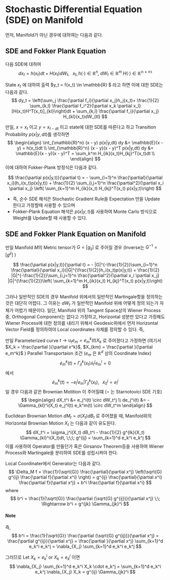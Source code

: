 Stochastic Differential Equation (SDE) on Manifold
========================
먼저, Manifold가 아닌 경우에 대하여는 다음과 같다.

## SDE and Fokker Plank Equation
다음 SDE에 대하여
$$
dx_t = h(x_t) dt + H(x_t) dW_t, \;\;\; x_t, h(\cdot) \in \mathbb{R}^n, \; dW_t \in \mathbb{R}^m \; H(\cdot) \in \mathbb{R^{n \times m}}
$$

State $x_t$ 에 대하여 출력 $y_t = f(x_t) \in \mathbb{R} $ 라고 하면 이에 대한 SDE는 다음과 같다.
$$
dy_t = \left(\sum_j \frac{\partial f_i}{\partial x_j}h_j(x_t)+ \frac{1}{2} \sum_{k,l} \frac{\partial f_i^2}{\partial x_k \partial x_l} [H(x_t)H^T(x_t)]_{kl}\right)dt + \sum_{k,l} \frac{\partial f_i}{\partial x_j} H_{kl}(x_t)dW_{tl}
$$

만일, $x = x_t$ 이고 $y = x_{t -dt}$ 이고 state에 대한 SDE를 따른다고 하고 Transition Probability $p(x|y,dt)$를 생각하면
$$
\begin{align}
\int_{\mathbb{R}^n} (x - y) p(x|y,dt) dy &= \mathbb{E}(x - y) = h(x_t)dt \\
\int_{\mathbb{R}^n} (x - y)(x - y)^T p(x|y,dt) dy &= \mathbb{E}(x - y)(x - y)^T = \sum_k^m H_{ik}(x_t)H_{kj}^T(x_t)dt \\
\end{align}
$$
이에 대하여 Fokker-Plank 방정식은 다음과 같다.

$$
\frac{\partial p(x|y,t)}{\partial t} = - \sum_{i=1}^n \frac{\partial}{\partial x_i}(h_i(x_t)p(x|y,t)) + \frac{1}{2} \sum_{i,j=1}^n \frac{\partial^2}{\partial x_i \partial x_j} \left( \sum_{k=1}^m H_{ik}(x_t) H_{kj}^T(x_t) p(x|y,t)\right)
$$

- 즉, 순수 SDE 해석은 Stochastic Gradient Rule을 Expectation 만을 Update 한다고 가정할때 사용할 수 있으며
- Fokker-Plank Equation 해석은 $p(x|y,t)$를 사용하여 Monte Carlo 방식으로 Weight를 Update할 때 사용할 수 있다.

## SDE and Fokker Plank Equation on Manifold
만일 Manifold $M$의 Metric tensor가 $G = [g_{ij}]$ 로 주어질 경우 (Inverse는 $G^{-1} = [g^{ij}]$ )

$$
\frac{\partial p(x|y,t)}{\partial t} = - |G|^{-\frac{1}{2}}\sum_{i=1}^n \frac{\partial}{\partial x_i}(|G|^{\frac{1}{2}}h_i(x_t)p(x|y,t)) + \frac{1}{2} |G|^{-\frac{1}{2}}\sum_{i,j=1}^n \frac{\partial^2}{\partial x_i \partial x_j} |G|^{\frac{1}{2}}\left( \sum_{k=1}^m H_{ik}(x_t) H_{kj}^T(x_t) p(x|y,t)\right)
$$

그러나 일반적인 SDE의 경우 Manifold 위에서의 일반적인 Martingale항을 정의하는 것은 대단히 어렵다. 그 이유는 $dW_t$ 가 일반적인  Manifold 위에 어떻게 정의 되는가 자체가 어렵기 때문이다. 일단, Manifold 위의 Tangent Space상의 Wiener Process중, Orthogonal Component는 없다고 가정하고, Horizontal 성분만 있다고 가정해도 Wiener Process에 대한 정의를 내리기 위해서 Geodesic위에서 먼저 Horizontal Vector Field를 정의하여야 Local coordinates 자체를 정의할 수 있다. 즉, 

만일 Parameterized curve $t \rightarrow u_t e_m = e_m^k (t) X_k$ 로 주어졌다고 가정하면 (여기서 $X_k = \frac{\partial }{\partial x^k}$, $X_{km} = \frac{\partial }{\partial e_m^k}$ )
Parallel Transportaion 조건 ($e_m$ 은 $\mathbb{R}^d$ 상의 Coordinate Index)
$$
\dot{e}_m^k(t) + \Gamma_{jl}^k(x_t)\dot{x}_t^j e_m^l = 0
$$
에서 
$$
\dot{e}_m^k(t) = -e_i^j e_m^l \Gamma_{jl}^k(x_t), \;\;\;\dot{x}_0^j = e_i^j
$$
일 경우 다음과 같은 Brownian Motition 이 주어질떄 ($\circ$ 는 Starnotovici SDE 기호)
$$
\begin{align}
dX_t^i &= e_j^i(t) \circ dW_t^j \\
de_j^i(t) &= - \Gamma_{kl}^i(X_t) e_j^l(t) e_k^m(t) \circ dW_t^m
\end{align}
$$

Euclidean Brownian Motion $dM_t = \sigma(X_t)dB_t$ 로 주어졌을 때, Manifold위의 Horizontal Brownian Motion $X_t$ 는 다음과 같이 유도된다.
$$
dX_t^i = \sigma_j^i(X_t) dB_t^i - \frac{1}{2} g^{lk}(X_t) \Gamma_{kl}^i(X_t)dt, \;\;\; g^{ij} = \sum_{k=1}^d e_k^i e_k^j
$$
이를 사용하여 Operator를 만들던가 혹은 Girsanov Theorem등을 사용하여 Wiener Process와 Martingale을 분리하여 SDE를 성립시켜야 한다.

Local Coordinater에서 Generator는 다음과 같다. 
$$
\Delta_M f = \frac{1}{\sqrt{G}} \frac{\partial}{\partial x^j} \left(\sqrt{G} g^{ij} \frac{\partial f}{\partial x^i} \right) = g^{ij} \frac{\partial}{\partial x^i} \frac{\partial f}{\partial x^j} + b^i \frac{\partial f}{\partial x^i}
$$
where
$$
b^i = \frac{1}{\sqrt{G}} \frac{\partial (\sqrt{G} g^{ij})}{\partial x^j} \;\; \Rightarrow b^i = g^{jk} \Gamma_{jk}^i
$$

#### Note
즉,
$$
b^i = \frac{1}{\sqrt{G}} \frac{\partial (\sqrt{G} g^{ij})}{\partial x^j} = \frac{\partial g^{ij}}{\partial x^j} = \frac{\partial }{\partial x^j} \sum_{k=1}^d e_k^i e_k^j = \nabla_{X_j} \sum_{k=1}^d e_k^i e_k^j
$$

그러므로 Let $X_k = e_k^i$ or $X_k = e_k^j$ 이면
$$
\nabla_{X_j} \sum_{k=1}^d e_k^i X_k \cdot e_k^j = \sum_{k=1}^d e_k^i e_k^j \nabla_{X_j} X_k = g^{ij} \Gamma_{jk}^i
$$
